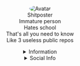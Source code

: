 <p align="center">
  <a>
<img src="https://camo.githubusercontent.com/c299a8cbe898d14d91be0f4bf5a495214b39a3b0/68747470733a2f2f63646e2e646973636f72646170702e636f6d2f656d6f6a69732f3639383234313135333932393331343334352e6769663f763d31" alt="Avatar" style="border-radius: 75%;">
  </a><br>
  Shitposter<br>
  Immature person<br>
  Hates school<br>
  That's all you need to know<br>
  Like 3 useless public repos<br>
</p>

<details style='text-align: center;' align='center'>
  <summary> Information </summary>
  <p style="text-align: center;"align="center">------------------------------------------------------------</p>
  <p style="text-align: center;"align="center">Age: 14 </p></a>
  <p style="text-align: center;"align="center">Lives in: Czech Republic</p></a>
  <p style="text-align: center;"align="center">Doing school most of the time</p></a>
  <p style="text-align: center;"align="center">------------------------------------------------------------</p>
</details>

<details style='text-align: center;' align='center'>
  <summary>Social Info</summary>
  <a href="https://twitter.com/Duchy_12"><p style="text-align: center;"align="center">Twitter</p></a>
  <a href="https://discord.com/users/498036626249744384"><p style="text-align: center;"align="center">Discord</p></a>
</details>
